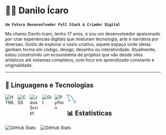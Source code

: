 # 👨‍💻 Danilo Ícaro

**`Um Futuro Desenvolvedor Full Stack & Criador Digital`**

Me chamo Danilo Icaro, tenho 17 anos, e sou um desenvolvedor apaixonado por criar experiências digitais que misturam tecnologia, arte e narrativa por diversao. Gosto de explorar o vazio criativo, aquele espaço onde ideias ganham forma em código, design, desenho ou interatividade. Atualmente, estou construindo um ecossistema de projetos que vão desde sites artísticos até sistemas completos, com foco em aprendizado constante e originalidade. 


---

## 🤖 Linguagens e Tecnologias
<img 
    align="left" 
    alt="HTML"
    title="HTML" 
    width="30px" 
    style="padding-right: 10px;" 
    src="https://cdn.jsdelivr.net/gh/devicons/devicon@latest/icons/html5/html5-original.svg" 
/>
<img 
    align="left" 
    alt="CSS" 
    title="CSS"
    width="30px" 
    style="padding-right: 10px;" 
    src="https://cdn.jsdelivr.net/gh/devicons/devicon@latest/icons/css3/css3-original.svg" 
/>
<img 
    align="left" 
    alt="JavaScript" 
    title="JavaScript"
    width="30px" 
    style="padding-right: 10px;" 
    src="https://cdn.jsdelivr.net/gh/devicons/devicon@latest/icons/javascript/javascript-original.svg" 
/>
<img 
    align="left" 
    alt="Git" 
    title="Git"
    width="30px" 
    style="padding-right: 10px;" 
    src="https://cdn.jsdelivr.net/gh/devicons/devicon@latest/icons/git/git-original.svg" 
/>
<img 
    align="left" 
    alt="Python" 
    title="Python"
    width="30px" 
    style="padding-right: 10px;" 
    src="https://cdn.jsdelivr.net/gh/devicons/devicon@latest/icons/python/python-original.svg" 
/>
<img 
    align="left"
    alt="MySQL"
    title="MySQL"
    width="30px"
    style="padding-right: 10px;"
    src="https://github.com/devicons/devicon/blob/master/icons/mysql/mysql-original.svg"
/>

<br>

## 📊 Estatísticas

<p>
  <img 
    align="left" 
    alt="GitHub Stats" 
    height="200" 
    style="padding-right: 15px;" 
    src="https://github-readme-stats.vercel.app/api?username=DanxzSleepy&hide=contribs&count_private=true&show_icons=true&theme=midnight-purple" 
  />

<img 
      align="left" 
      alt="GitHub Stats" 
      height="200" 
      src="https://github-readme-stats.vercel.app/api/top-langs/?username=DanxzSleepy&theme=midnight-purple&layout=compact&custom_title=Tecnologias&langs_count=6" 
  />

</p>

















<!--
## 🤖 Estatisticas
![DanxzSleepy's GitHub stats](https://github-readme-stats.vercel.app/api?username=DanxzSleepy&show_icons=true&theme=dark)
-->

<!-- 

**DanxzSleepy/DanxzSleepy** is a ✨ _special_ ✨ repository because its `README.md` (this file) appears on your GitHub profile.

Here are some ideas to get you started:

- 🔭 I’m currently working on ...
- 🌱 I’m currently learning ...
- 👯 I’m looking to collaborate on ...
- 🤔 I’m looking for help with ...
- 💬 Ask me about ...
- 📫 How to reach me: ...
- 😄 Pronouns: ...
- ⚡ Fun fact: ...
-->
